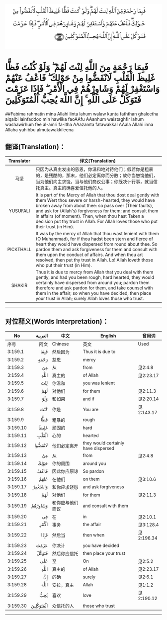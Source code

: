 ![003:159](images/003_159.gif)

# فَبِمَا رَحْمَةٍ مِنَ اللَّهِ لِنْتَ لَهُمْ ۖ وَلَوْ كُنْتَ فَظًّا غَلِيظَ الْقَلْبِ لَانْفَضُّوا مِنْ حَوْلِكَ ۖ فَاعْفُ عَنْهُمْ وَاسْتَغْفِرْ لَهُمْ وَشَاوِرْهُمْ فِي الْأَمْرِ ۖ فَإِذَا عَزَمْتَ فَتَوَكَّلْ عَلَى اللَّهِ ۚ إِنَّ اللَّهَ يُحِبُّ الْمُتَوَكِّلِينَ 

##Fabima rahmatin mina Allahi linta lahum walaw kunta faththan ghaleetha alqalbi lainfaddoo min hawlika faoAAfu AAanhum waistaghfir lahum washawirhum fee al-amri fa-itha AAazamta fatawakkal AAala Allahi inna Allaha yuhibbu almutawakkileena 

## 翻译(Translation)：

| Translator | 译文(Translation)                                            |
| :--------: | ------------------------------------------------------------ |
|    马坚    | 只因为从真主发出的慈恩，你温和地对待他们；假若你是粗暴的，是残酷的，那末，他们必定离你而分散；故你当恕饶他们，当为他们向主求饶，当与他们商议公事；你既决计行事，就当信托真主。真主的确喜爱信托他的人。 |
|  YUSUFALI  | It is part of the Mercy of Allah that thou dost deal gently with them Wert thou severe or harsh-hearted, they would have broken away from about thee: so pass over (Their faults), and ask for (Allah's) forgiveness for them; and consult them in affairs (of moment). Then, when thou hast Taken a decision put thy trust in Allah. For Allah loves those who put their trust (in Him). |
| PICKTHALL  | It was by the mercy of Allah that thou wast lenient with them (O Muhammad), for if thou hadst been stern and fierce of heart they would have dispersed from round about thee. So pardon them and ask forgiveness for them and consult with them upon the conduct of affairs. And when thou art resolved, then put thy trust in Allah. Lo! Allah loveth those who put their trust (in Him). |
|   SHAKIR   | Thus it is due to mercy from Allah that you deal with them gently, and had you been rough, hard hearted, they would certainly have dispersed from around you; pardon them therefore and ask pardon for them, and take counsel with them in the affair; so when you have decided, then place your trust in Allah; surely Allah loves those who trust. |

---

## 对位释义(Words Interpretation)：

| No   | العربية | 中文    | English | 曾用词 |
| ---- | ------: | ------- | ------- | ------ |
| 序号 |    阿文 | Chinese | 英文    | Used   |
| 3:159.1  | فَبِمَا      | 然后因为         | Thus it is due to                   |            |
| 3:159.2  | رَحْمَةٍ      | 慈恩             | mercy                               |            |
| 3:159.3  | مِنَ        | 从               | from                                | 见2:4.8    |
| 3:159.4  | اللَّهِ      | 真主的           | of Allah                            | 见2:23.17  |
| 3:159.5  | لِنْتَ       | 你温和           | you was lenient                     |            |
| 3:159.6  | لَهُمْ       | 对他们           | for them                            | 见2:11.3   |
| 3:159.7  | وَلَوْ       | 和如果           | and if                              | 见2:20.14  |
| 3:159.8  | كُنْتَ       | 你是             | You are                             | 见2:143.17 |
| 3:159.9  | فَظًّا       | 粗暴的           | rough                               |            |
| 3:159.10 | غَلِيظَ      | 顽固的           | hard                                |            |
| 3:159.11 | الْقَلْبِ     | 心的             | hearted                             |            |
| 3:159.12 | لَانْفَضُّوا   | 他们必定离开     | they would certainly have dispersed |            |
| 3:159.13 | مِنْ        | 从               | from                                | 见2:4.8    |
| 3:159.14 | حَوْلِكَ      | 你的周围         | around you                          |            |
| 3:159.15 | فَاعْفُ      | 因此你应原谅     | So pardon                           |            |
| 3:159.16 | عَنْهُمْ      | 在他们           | on them                             | 见3:10.6   |
| 3:159.17 | وَاسْتَغْفِرْ   | 和你应求饶恕     | and ask forgiveness                 |            |
| 3:159.18 | لَهُمْ       | 对他们           | for them                            | 见2:11.3   |
| 3:159.19 | وَشَاوِرْهُمْ   | 和你应与他们商议 | and consult with them               |            |
| 3:159.20 | فِي        | 在               | in                                  | 见2:10.1   |
| 3:159.21 | الْأَمْرِ     | 事务             | the affair                          | 见3:128.4  |
| 3:159.22 | فَإِذَا      | 然后当           | then when                           | 见2:196.34 |
| 3:159.23 | عَزَمْتَ      | 你决计           | you have decided                    |            |
| 3:159.24 | فَتَوَكَّلْ     | 然后你应信托     | then place your trust               |            |
| 3:159.25 | عَلَى       | 至               | On                                  | 见2:5.2    |
| 3:159.26 | اللَّهِ      | 真主的           | of Allah                            | 见2:23.17  |
| 3:159.27 | إِنَّ        | 的确             | surely                              | 见2:6.1    |
| 3:159.28 | اللَّهَ      | 安拉，真主       | Allah                               | 见1:1.2    |
| 3:159.29 | يُحِبُّ       | 喜欢             | love                                | 见2:190.12 |
| 3:159.30 | الْمُتَوَكِّلِينَ | 众信托的人       | those who trust                     |            |

---
